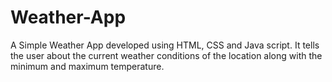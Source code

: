 # Weather-App
A Simple Weather App developed using HTML, CSS and Java script.
It tells the user about the current weather conditions of the location along with the minimum and maximum temperature.
